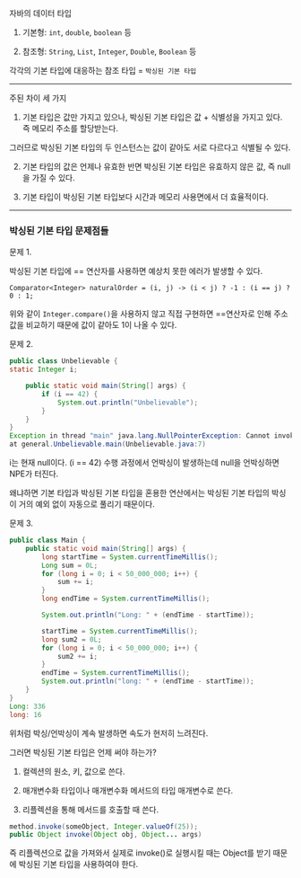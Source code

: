 자바의 데이터 타입

1. 기본형: `int`, `double`, `boolean` 등

2. 참조형: `String`, `List`, `Integer`, `Double`, `Boolean` 등

각각의 기본 타입에 대응하는 참조 타입 = `박싱된 기본 타입`

----------------------

주된 차이 세 가지

1. 기본 타입은 값만 가지고 있으나, 박싱된 기본 타입은 값 + 식별성을 가지고 있다. 즉 메모리 주소를 할당받는다.

그러므로 박싱된 기본 타입의 두 인스턴스는 값이 같아도 서로 다르다고 식별될 수 있다.

2. 기본 타입의 값은 언제나 유효한 반면 박싱된 기본 타입은 유효하지 않은 값, 즉 null을 가질 수 있다.

3. 기본 타입이 박싱된 기본 타입보다 시간과 메모리 사용면에서 더 효율적이다.


--------------------------
### 박싱된 기본 타입 문제점들
문제 1.

박싱된 기본 타입에 == 연산자를 사용하면 예상치 못한 에러가 발생할 수 있다.

`Comparator<Integer> naturalOrder = (i, j) -> (i < j) ? -1 : (i == j) ? 0 : 1;`


위와 같이 `Integer.compare()`을 사용하지 않고 직접 구현하면 ==연산자로 인해 주소값을 비교하기 때문에 값이 같아도 1이 나올 수 있다.



문제 2.
```java
public class Unbelievable {
static Integer i;

    public static void main(String[] args) {
        if (i == 42) {
            System.out.println("Unbelievable");
        }
    }
}
Exception in thread "main" java.lang.NullPointerException: Cannot invoke "java.lang.Integer.intValue()" because "general.Unbelievable.i" is null
at general.Unbelievable.main(Unbelievable.java:7)
```
i는 현재 null이다. (i == 42) 수행 과정에서 언박싱이 발생하는데 null을 언박싱하면 NPE가 터진다.

왜냐하면 기본 타입과 박싱된 기본 타입을 혼용한 연산에서는 박싱된 기본 타입의 박싱이 거의 예외 없이 자동으로 풀리기 때문이다.



문제 3.
```java
public class Main {
    public static void main(String[] args) {
        long startTime = System.currentTimeMillis();
        Long sum = 0L;
        for (long i = 0; i < 50_000_000; i++) {
            sum += i;
        }
        long endTime = System.currentTimeMillis();

        System.out.println("Long: " + (endTime - startTime));

        startTime = System.currentTimeMillis();
        long sum2 = 0L;
        for (long i = 0; i < 50_000_000; i++) {
            sum2 += i;
        }
        endTime = System.currentTimeMillis();
        System.out.println("long: " + (endTime - startTime));
    }
}
Long: 336
long: 16
```
위처럼 박싱/언박싱이 계속 발생하면 속도가 현저히 느려진다.



그러면 박싱된 기본 타입은 언제 써야 하는가?

1. 컬렉션의 원소, 키, 값으로 쓴다.

2. 매개변수화 타입이나 매개변수화 메서드의 타입 매개변수로 쓴다.

3. 리플렉션을 통해 메서드를 호출할 때 쓴다.
```java
method.invoke(someObject, Integer.valueOf(25));
public Object invoke(Object obj, Object... args)
```
즉 리플렉션으로 값을 가져와서 실제로 invoke()로 실행시킬 때는 Object를 받기 때문에 박싱된 기본 타입을 사용하여야 한다.